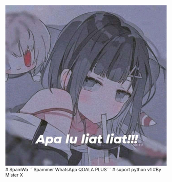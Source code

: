 
<img src="https://github.com/MRXcyberSLT/SpamWa/blob/main/efd7d12c7bd89e1683a2c5b9701acd9f.jpg">
# SpamWa
```Spammer WhatsApp QOALA PLUS```
# suport python v1
#By Mister X
